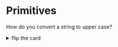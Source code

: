 # Primitives

How do you convert a string to upper case?

<details>
<summary>flip the card</summary>
<br>

```js
'use strict';

let language = 'JavaScript';

console.log(language.toUpperCase());
```

</details>
